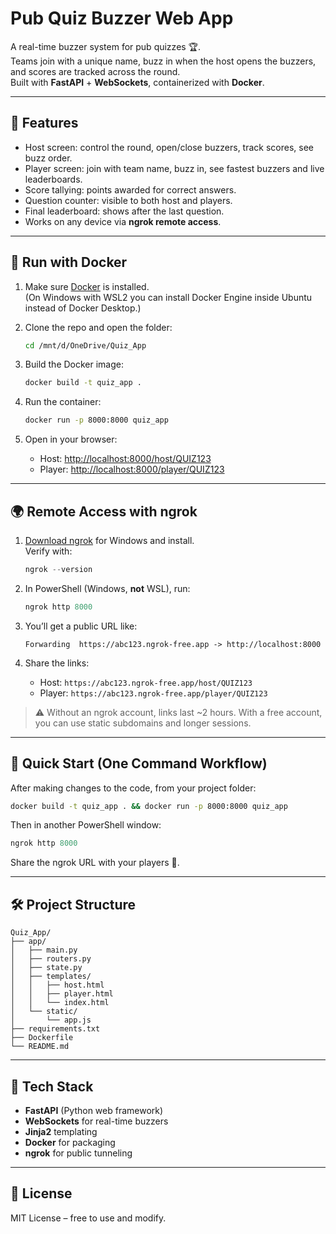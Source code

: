# Pub Quiz Buzzer Web App

A real-time buzzer system for pub quizzes 🏆.  
Teams join with a unique name, buzz in when the host opens the buzzers, and scores are tracked across the round.  
Built with **FastAPI** + **WebSockets**, containerized with **Docker**.

---

## 🚀 Features
- Host screen: control the round, open/close buzzers, track scores, see buzz order.
- Player screen: join with team name, buzz in, see fastest buzzers and live leaderboards.
- Score tallying: points awarded for correct answers.
- Question counter: visible to both host and players.
- Final leaderboard: shows after the last question.
- Works on any device via **ngrok remote access**.

---

## 🐳 Run with Docker

1. Make sure [Docker](https://docs.docker.com/get-docker/) is installed.  
   (On Windows with WSL2 you can install Docker Engine inside Ubuntu instead of Docker Desktop.)

2. Clone the repo and open the folder:
   ```bash
   cd /mnt/d/OneDrive/Quiz_App
   ```

3. Build the Docker image:
   ```bash
   docker build -t quiz_app .
   ```

4. Run the container:
   ```bash
   docker run -p 8000:8000 quiz_app
   ```

5. Open in your browser:
   - Host: [http://localhost:8000/host/QUIZ123](http://localhost:8000/host/QUIZ123)
   - Player: [http://localhost:8000/player/QUIZ123](http://localhost:8000/player/QUIZ123)

---

## 🌍 Remote Access with ngrok

1. [Download ngrok](https://ngrok.com/download) for Windows and install.  
   Verify with:
   ```powershell
   ngrok --version
   ```

2. In PowerShell (Windows, **not** WSL), run:
   ```powershell
   ngrok http 8000
   ```

3. You’ll get a public URL like:
   ```
   Forwarding  https://abc123.ngrok-free.app -> http://localhost:8000
   ```

4. Share the links:
   - Host: `https://abc123.ngrok-free.app/host/QUIZ123`
   - Player: `https://abc123.ngrok-free.app/player/QUIZ123`

> ⚠️ Without an ngrok account, links last ~2 hours. With a free account, you can use static subdomains and longer sessions.

---

## 🎯 Quick Start (One Command Workflow)

After making changes to the code, from your project folder:

```bash
docker build -t quiz_app . && docker run -p 8000:8000 quiz_app
```

Then in another PowerShell window:

```powershell
ngrok http 8000
```

Share the ngrok URL with your players 🎉.

---

## 🛠 Project Structure

```
Quiz_App/
├── app/
│   ├── main.py
│   ├── routers.py
│   ├── state.py
│   ├── templates/
│   │   ├── host.html
│   │   ├── player.html
│   │   └── index.html
│   └── static/
│       └── app.js
├── requirements.txt
├── Dockerfile
└── README.md
```

---

## 🧩 Tech Stack
- **FastAPI** (Python web framework)
- **WebSockets** for real-time buzzers
- **Jinja2** templating
- **Docker** for packaging
- **ngrok** for public tunneling

---

## 📜 License
MIT License – free to use and modify.
